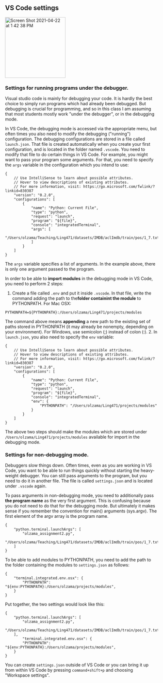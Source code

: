 ## VS Code settings

<img width="199" alt="Screen Shot 2021-04-22 at 1 42 38 PM" src="https://user-images.githubusercontent.com/10963114/115790461-99b4cd00-a37b-11eb-8049-be20953f9514.png">


### Settings for running programs under the debugger.

Visual studio code is mainly for debugging your code. It is hardly the best choice to simply run programs which had already been debugged. But debugging is crucial for programming, and so in this class I am assuming that most students mostly work "under the debugger", or in the debugging mode.

In VS Code, the debugging mode is accessed via the appropriate menu, but often times you also need to modify the debugging ("running") configuration. The debugging configurations are stored in a file called `launch.json`. That file is created automatically when you create your first configuration, and is located in the folder named `.vscode`.
You need to modify that file to do certain things in VS Code. For example, you might want to pass your program some arguments. For that, you need to specify the `args` variable in the configuration which you intend to use:

```
{
    // Use IntelliSense to learn about possible attributes.
    // Hover to view descriptions of existing attributes.
    // For more information, visit: https://go.microsoft.com/fwlink/?linkid=830387
    "version": "0.2.0",
    "configurations": [
        {
            "name": "Python: Current File",
            "type": "python",
            "request": "launch",
            "program": "${file}",
            "console": "integratedTerminal",
            "args": [
                "/Users/olzama/Teaching/Ling471/datasets/IMDB/aclImdb/train/pos/1_7.txt"
            ]
        }
    ]
}

```

The `args` variable specifies a list of arguments. In the example above, there is only one argument passed to the program.

In order to be able to **import modules** in the debugging mode in VS Code, you need to perform 2 steps:
1. Create a file called `.env` and put it inside `.vscode`. In that file, write the command adding the path to the**folder containint the module** to PYTHONPATH. For Mac OSX:

`PYTHONPATH=${PYTHONPATH}:/Users/olzama/Ling471/projects/modules`

The command above means **appending** a new path to the existing set of paths stored in PYTHONPATH (it may already be nonempty, depending on your environment). 
For Windows, use semicolon (;) instead of colon (:). 
2. In `launch.json`, you also need to specify the `env` variable:

```
{
    // Use IntelliSense to learn about possible attributes.
    // Hover to view descriptions of existing attributes.
    // For more information, visit: https://go.microsoft.com/fwlink/?linkid=830387
    "version": "0.2.0",
    "configurations": [
        {
            "name": "Python: Current File",
            "type": "python",
            "request": "launch",
            "program": "${file}",
            "console": "integratedTerminal",
            "env": {
                "PYTHONPATH": "/Users/olzama/Ling471/projects/modules"
            }
        }
    ]
}
```

The above two steps should make the modules which are stored under `/Users/olzama/Ling471/projects/modules` available for import in the debugging mode.

### Settings for non-debugging mode.

Debuggers slow things down. Often times, even as you are working in VS Code, you want to be able to run things quickly without starting the heavy-weight debugger. You can still pass arguments to the program, but you need to do it in another file. The file is called `settings.json` and is located under `.vscode` again.

To pass arguments in non-debugging mode, you need to additionally pass **the program name** as the very first argument. This is confusing because you do not need to do that for the debugging mode. But ultimately it makes sense if you remember the convention for main() arguments (sys.argv). The first element of the argv array is the program name.

```
{
    "python.terminal.launchArgs": [
        "olzama_assignment2.py",
        "/Users/olzama/Teaching/Ling471/datasets/IMDB/aclImdb/train/pos/1_7.txt",        
    ]
}
```

To be able to add modules to PYTHONPATH, you need to add the path to the folder containing the modules to `settings.json` as follows:


```
{
    "terminal.integrated.env.osx": {
        "PYTHONPATH": "${env:PYTHONPATH}:/Users/olzama/projects/modules",
    }
}
```

Put together, the two settings would look like this:

```
{
    "python.terminal.launchArgs": [
        "olzama_assignment2.py",
        "/Users/olzama/Teaching/Ling471/datasets/IMDB/aclImdb/train/pos/1_7.txt",        
    ],
        "terminal.integrated.env.osx": {
        "PYTHONPATH": "${env:PYTHONPATH}:/Users/olzama/projects/modules",
    }
}
```

You can create `settings.json` outside of VS Code or you can bring it up from within VS Code by pressing `command+shift+p` and choosing "Workspace settings".
